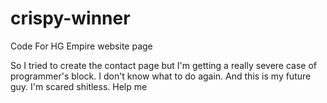 # crispy-winner
Code For HG Empire website page

So I tried to create the contact page but I'm getting a really severe case of programmer's block. I don't know what to do again. And this is my future guy. I'm scared shitless.
Help me
